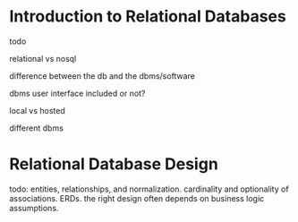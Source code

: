 # Introduction to Relational Databases

todo

relational vs nosql

difference between the db and the dbms/software

dbms user interface included or not?

local vs hosted

different dbms

# Relational Database Design

todo: entities, relationships, and normalization. cardinality and optionality of associations. ERDs. the right design often depends on business logic assumptions.
